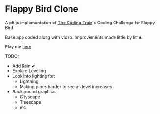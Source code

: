 # Flappy Bird Clone

A p5.js implementation of [The Coding Train](https://www.youtube.com/watch?v=cXgA1d_E-jY)'s Coding Challenge for Flappy Bird.

Base app coded along with video.  Improvements made little by little.

Play me [here](https://codepen.io/mattgaskey/pen/jGKVxV)

TODO:

* Add Rain &#10004;  
* Explore Leveling  
* Look into lighting for:  
  * Lightning
  * Making pipes harder to see as level increases  
* Background graphics  
  * Cityscape  
  * Treescape  
  * etc  